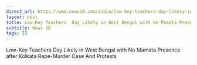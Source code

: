 ```yaml
---
direct_url: https://www.news18.com/india/low-key-teachers-day-likely-in-west-bengal-with-no-mamata-presence-after-kolkata-rape-murder-case-and-protests-9038796.html
layout: post
title: Low-Key Teachers  Day Likely in West Bengal with No Mamata Presence after Kolkata Rape-Murder Case And Protests
subtitle: News 18
tags: []
---
```


Low-Key Teachers  Day Likely in West Bengal with No Mamata Presence after Kolkata Rape-Murder Case And Protests
